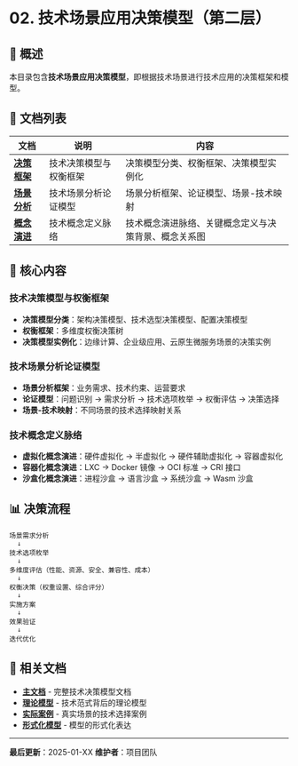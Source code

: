 # 02. 技术场景应用决策模型（第二层）

## 📖 概述

本目录包含**技术场景应用决策模型**，即根据技术场景进行技术应用的决策框架和模型。

## 📁 文档列表

| 文档                                     | 说明                   | 内容                                                 |
| ---------------------------------------- | ---------------------- | ---------------------------------------------------- |
| **[决策框架](01-decision-framework.md)** | 技术决策模型与权衡框架 | 决策模型分类、权衡框架、决策模型实例化               |
| **[场景分析](02-scenario-analysis.md)**  | 技术场景分析论证模型   | 场景分析框架、论证模型、场景-技术映射                |
| **[概念演进](03-concept-evolution.md)**  | 技术概念定义脉络       | 技术概念演进脉络、关键概念定义与决策背景、概念关系图 |

## 🎯 核心内容

### 技术决策模型与权衡框架

- **决策模型分类**：架构决策模型、技术选型决策模型、配置决策模型
- **权衡框架**：多维度权衡决策树
- **决策模型实例化**：边缘计算、企业级应用、云原生微服务场景的决策实例

### 技术场景分析论证模型

- **场景分析框架**：业务需求、技术约束、运营要求
- **论证模型**：问题识别 → 需求分析 → 技术选项枚举 → 权衡评估 → 决策选择
- **场景-技术映射**：不同场景的技术选择映射关系

### 技术概念定义脉络

- **虚拟化概念演进**：硬件虚拟化 → 半虚拟化 → 硬件辅助虚拟化 → 容器虚拟化
- **容器化概念演进**：LXC → Docker 镜像 → OCI 标准 → CRI 接口
- **沙盒化概念演进**：进程沙盒 → 语言沙盒 → 系统沙盒 → Wasm 沙盒

## 📊 决策流程

```text
场景需求分析
  ↓
技术选项枚举
  ↓
多维度评估（性能、资源、安全、兼容性、成本）
  ↓
权衡决策（权重设置、综合评分）
  ↓
实施方案
  ↓
效果验证
  ↓
迭代优化
```

## 🔗 相关文档

- **[主文档](../decision-models.md)** - 完整技术决策模型文档
- **[理论模型](../01-theory-models/)** - 技术范式背后的理论模型
- **[实际案例](../03-cases/)** - 真实场景的技术选择案例
- **[形式化模型](../04-formalization/)** - 模型的形式化表达

---

**最后更新**：2025-01-XX **维护者**：项目团队
